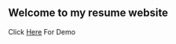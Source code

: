 ## Welcome to my resume website


Click <a href = "https://amanuelr.github.io/amanuelreda/">Here</a> For Demo
